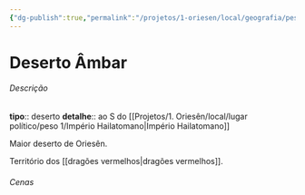 ```yaml
---
{"dg-publish":true,"permalink":"/projetos/1-oriesen/local/geografia/peso-1/deserto-ambar/","dgHomeLink":true,"dgPassFrontmatter":false}
---
```



# Deserto Âmbar

###### Descrição
**tipo**:: deserto
**detalhe**:: ao S do [[Projetos/1. Oriesên/local/lugar político/peso 1/Império Hailatomano|Império Hailatomano]]

Maior deserto de Oriesên.

Território dos [[dragões vermelhos|dragões vermelhos]].


###### Cenas

